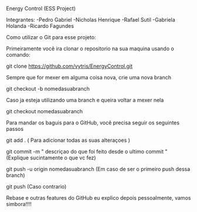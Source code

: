 Energy Control (ESS Project)

Integrantes: -Pedro Gabriel -Nicholas Henrique -Rafael Sutil -Gabriela Holanda -Ricardo Fagundes

Como utilizar o Git para esse projeto:

Primeiramente você ira clonar o repositorio na sua maquina usando o comando:

git clone https://github.com/vytris/EnergyControl.git


Sempre que for mexer em alguma coisa nova, crie uma nova branch

git checkout -b nomedasuabranch

Caso ja esteja utilizando uma branch e queira voltar a mexer nela

git checkout nomedasuabranch


Para mandar os baguis para o GitHub, você precisa seguir os seguintes passos

git add . ( Para adicionar todas as suas alteraçoes )

git commit -m " descriçao do que foi feito desde o ultimo commit " (Explique sucintamente o que vc fez)

git push -u origin nomedasuabranch (Em caso de ser o primeiro push dessa branch)

git push (Caso contrario)


Rebase e outras features do GitHub eu explico depois pessoalmente, vamos simbora!!!!
